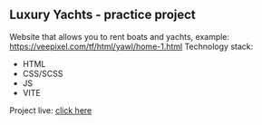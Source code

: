 ## Luxury Yachts - practice project

Website that allows you to rent boats and yachts, example: https://veepixel.com/tf/html/yawl/home-1.html
Technology stack:

- HTML
- CSS/SCSS
- JS
- VITE

Project live: [click here](https://dominikhebda.github.io/Luxury-Yachts---practice-project/)
